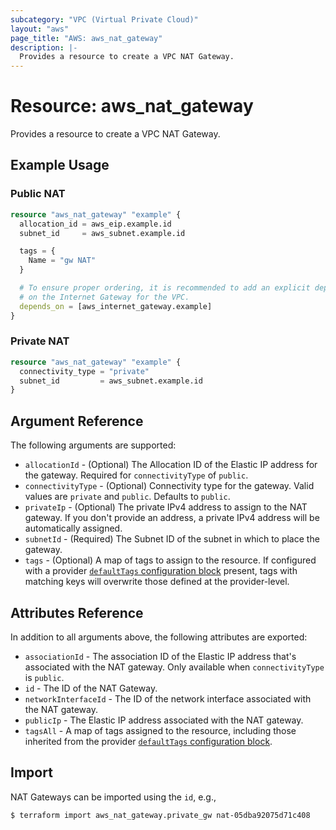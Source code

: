 ```yaml
---
subcategory: "VPC (Virtual Private Cloud)"
layout: "aws"
page_title: "AWS: aws_nat_gateway"
description: |-
  Provides a resource to create a VPC NAT Gateway.
---
```


# Resource: aws_nat_gateway

Provides a resource to create a VPC NAT Gateway.

## Example Usage

### Public NAT

```terraform
resource "aws_nat_gateway" "example" {
  allocation_id = aws_eip.example.id
  subnet_id     = aws_subnet.example.id

  tags = {
    Name = "gw NAT"
  }

  # To ensure proper ordering, it is recommended to add an explicit dependency
  # on the Internet Gateway for the VPC.
  depends_on = [aws_internet_gateway.example]
}
```

### Private NAT

```terraform
resource "aws_nat_gateway" "example" {
  connectivity_type = "private"
  subnet_id         = aws_subnet.example.id
}
```

## Argument Reference

The following arguments are supported:

* `allocationId` - (Optional) The Allocation ID of the Elastic IP address for the gateway. Required for `connectivityType` of `public`.
* `connectivityType` - (Optional) Connectivity type for the gateway. Valid values are `private` and `public`. Defaults to `public`.
* `privateIp` - (Optional) The private IPv4 address to assign to the NAT gateway. If you don't provide an address, a private IPv4 address will be automatically assigned.
* `subnetId` - (Required) The Subnet ID of the subnet in which to place the gateway.
* `tags` - (Optional) A map of tags to assign to the resource. If configured with a provider [`defaultTags` configuration block](https://registry.terraform.io/providers/hashicorp/aws/latest/docs#default_tags-configuration-block) present, tags with matching keys will overwrite those defined at the provider-level.

## Attributes Reference

In addition to all arguments above, the following attributes are exported:

* `associationId` - The association ID of the Elastic IP address that's associated with the NAT gateway. Only available when `connectivityType` is `public`.
* `id` - The ID of the NAT Gateway.
* `networkInterfaceId` - The ID of the network interface associated with the NAT gateway.
* `publicIp` - The Elastic IP address associated with the NAT gateway.
* `tagsAll` - A map of tags assigned to the resource, including those inherited from the provider [`defaultTags` configuration block](https://registry.terraform.io/providers/hashicorp/aws/latest/docs#default_tags-configuration-block).

## Import

NAT Gateways can be imported using the `id`, e.g.,

```
$ terraform import aws_nat_gateway.private_gw nat-05dba92075d71c408
```

<!-- cache-key: cdktf-0.17.0-pre.15 input-01d2b5ef16d8deaabaa761483111c9d4d70aa5e3cd6ad4a369d01f8693fbfdc6 -->
